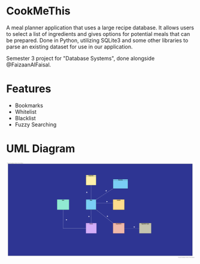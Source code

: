 # CookMeThis

A meal planner application that uses a large recipe database. It allows users to select a list of ingredients and gives options for potential meals that can be prepared.
Done in Python, utilizing SQLite3 and some other libraries to parse an existing dataset for use in our application. 

Semester 3 project for "Database Systems", done alongside @FaizaanAlFaisal.

# Features

<ul>
  <li>Bookmarks</li>
  <li>Whitelist</li>
  <li>Blacklist</li>
  <li>Fuzzy Searching</li>
</ul>

# UML Diagram
![uml](https://github.com/munimdev/CookMeThis/blob/main/img/Company%20Structure.svg)
